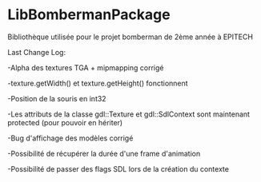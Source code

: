 LibBombermanPackage
===================

Bibliothèque utilisée pour le projet bomberman de 2ème année à EPITECH

Last Change Log:

-Alpha des textures TGA + mipmapping corrigé

-texture.getWidth() et texture.getHeight() fonctionnent

-Position de la souris en int32

-Les attributs de la classe gdl::Texture et gdl::SdlContext sont maintenant protected (pour pouvoir en hériter)

-Bug d'affichage des modèles corrigé

-Possibilité de récupérer la durée d'une frame d'animation

-Possibilité de passer des flags SDL lors de la création du contexte

